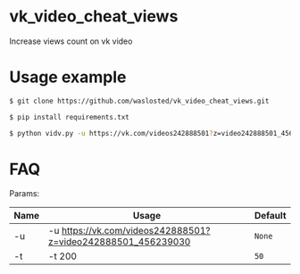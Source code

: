 # vk_video_cheat_views
Increase views count on vk video

# Usage example
```bash
$ git clone https://github.com/waslosted/vk_video_cheat_views.git

$ pip install requirements.txt

$ python vidv.py -u https://vk.com/videos242888501?z=video242888501_456239030 -t 10
```


# FAQ

Params:

| Name | Usage | Default |
| --- | --- | --- |
| -u | -u https://vk.com/videos242888501?z=video242888501_456239030  | `None` |
| -t | -t 200 | `50` |

